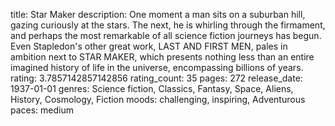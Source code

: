 title: Star Maker
description: One moment a man sits on a suburban hill, gazing curiously at the stars. The next, he is whirling through the firmament, and perhaps the most remarkable of all science fiction journeys has begun. Even Stapledon's other great work, LAST AND FIRST MEN, pales in ambition next to STAR MAKER, which presents nothing less than an entire imagined history of life in the universe, encompassing billions of years.
rating: 3.7857142857142856
rating_count: 35
pages: 272
release_date: 1937-01-01
genres: Science fiction, Classics, Fantasy, Space, Aliens, History, Cosmology, Fiction
moods: challenging, inspiring, Adventurous
paces: medium